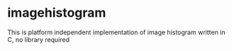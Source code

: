 # imagehistogram
This is platform independent implementation of image histogram written in C, no library required
